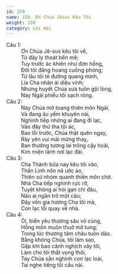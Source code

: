 ```yaml
---
id: 159
name: 159. Ơn Chúa Jêsus Kêu Tôi
weight: 159
category: Lời mời
---
```

<dl><dt>Câu 1:</dt><dd data-verse="1">Ơn Chúa Jê-sus kêu tôi về, <br/>Từ đây ly thoát bến mê; <br/>Tuy trước ác khiên như đơn hồng, <br/>Đời tôi đãng hoang cuồng phóng; <br/>Từ lâu tôi tẻ đường quang minh, <br/>Lìa Cha nhân ái diệu vinh; <br/>Nhưng huyết Chúa xưa tuôn gội lòng, <br/>Nay Ngài phiếu tôi sạch ròng. </dd><dt>Câu 2:</dt><dd data-verse="2">Nay Chúa mở toang thiên môn Ngài, <br/>Và đang âu yếm khuyên nài, <br/>Nghinh tiếp những ai đang đi lạc, <br/>Vào đây thứ tha tội ác, <br/>Bao lỗi trước, Chúa thật quên ngay, <br/>Rày yên vui mãi mừng thay, <br/>Ban thưởng tương lai trông cậy hoài, <br/>Kim miện lãnh nơi lạc đài. </dd><dt>Câu 3:</dt><dd data-verse="3">Cha Thánh bữa nay kêu tôi vào, <br/>Thần Linh nôn nả ước ao, <br/>Thiên sứ nhóm quanh thiên môn chờ. <br/>Nhà Cha tiếp nghinh rực rỡ, <br/>Tuyệt không ai hỏi gạn chi đâu, <br/>Nào ai ngăn trở một câu; <br/>Đây vốn gia hương Cha tôi mà, <br/>Con lạc lối quay về nhà. </dd><dt>Câu 4:</dt><dd data-verse="4">Ôi, biển yêu thương sâu vô cùng, <br/>Hồng môn muôn thuở mở tung; <br/>Trong lúc thương tâm châu tuôn dào. <br/>Bằng không Chúa, tôi làm sao, <br/>Gặp khi bao cảnh nghịch vây tôi, <br/>Làm cho tôi thất vọng thôi, <br/>Tay Chúa sẵn nghinh con lạc loài, <br/>Tai nghe tiếng tôi cầu nài. </dd></dl>
